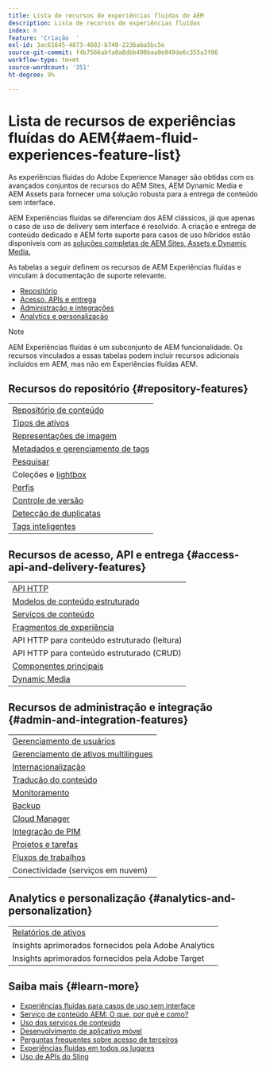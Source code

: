 ```yaml
---
title: Lista de recursos de experiências fluídas do AEM
description: Lista de recursos de experiências fluídas
index: n
feature: 'Criação  '
exl-id: 3ac61645-4873-4602-b740-2236aba5bc5e
source-git-commit: f4b7566abfa0a8dbb490baa0e849de6c355a3f06
workflow-type: tm+mt
source-wordcount: '351'
ht-degree: 9%

---
```


# Lista de recursos de experiências fluídas do AEM{#aem-fluid-experiences-feature-list}

As experiências fluídas do Adobe Experience Manager são obtidas com os avançados conjuntos de recursos do AEM Sites, AEM Dynamic Media e AEM Assets para fornecer uma solução robusta para a entrega de conteúdo sem interface.

AEM Experiências fluídas se diferenciam dos AEM clássicos, já que apenas o caso de uso de delivery sem interface é resolvido. A criação e entrega de conteúdo dedicado e AEM forte suporte para casos de uso híbridos estão disponíveis com as [soluções completas de AEM Sites, Assets e Dynamic Media.](https://docs.adobe.com/content/help/en/experience-manager-65/user-guide/home.html)

As tabelas a seguir definem os recursos de AEM Experiências fluídas e vinculam à documentação de suporte relevante.

* [Repositório](#repository-features)
* [Acesso, APIs e entrega](#access-api-and-delivery-features)
* [Administração e integrações](#admin-and-integration-features)
* [Analytics e personalização](#analytics-and-personalization)

>[!NOTE]
>
>AEM Experiências fluídas é um subconjunto de AEM funcionalidade. Os recursos vinculados a essas tabelas podem incluir recursos adicionais incluídos em AEM, mas não em Experiências fluídas AEM.

## Recursos do repositório {#repository-features}

|  |
|---|
| [Repositório de conteúdo](/help/assets/manage-assets.md) |
| [Tipos de ativos](/help/assets/assets-formats.md) |
| [Representações de imagem](/help/assets/image-presets.md) |
| [Metadados e gerenciamento de tags](/help/assets/metadata.md) |
| [Pesquisar](/help/assets/manage-assets.md) |
| [](/help/assets/manage-assets.md) Coleções e  [lightbox](/help/assets/light-box.md) |
| [Perfis](/help/assets/processing-profiles.md) |
| [Controle de versão](/help/assets/manage-assets.md) |
| [Detecção de duplicatas](/help/assets/duplicate-detection.md) |
| [Tags inteligentes](/help/assets/enhanced-smart-tags.md) |

## Recursos de acesso, API e entrega {#access-api-and-delivery-features}

|  |
|---|
| [API HTTP](/help/assets/mac-api-assets.md) |
| [Modelos de conteúdo estruturado](/help/assets/content-fragments/content-fragments.md) |
| [Serviços de conteúdo](https://helpx.adobe.com/experience-manager/kt/sites/using/content-services-tutorial-use.html) |
| [Fragmentos de experiência](/help/sites-authoring/experience-fragments.md) |
| API HTTP para conteúdo estruturado (leitura) |
| API HTTP para conteúdo estruturado (CRUD) |
| [Componentes principais](https://docs.adobe.com/content/help/pt-BR/experience-manager-core-components/using/introduction.html) |
| [Dynamic Media](/help/assets/dynamic-media.md) |

## Recursos de administração e integração {#admin-and-integration-features}

|  |
|---|
| [Gerenciamento de usuários](/help/sites-administering/user-group-ac-admin.md) |
| [Gerenciamento de ativos multilíngues](/help/assets/multilingual-assets.md) |
| [Internacionalização](/help/sites-developing/i18n.md) |
| [Tradução do conteúdo](/help/sites-administering/translation.md) |
| [Monitoramento](/help/sites-deploying/monitoring-and-maintaining.md) |
| [Backup](/help/sites-administering/backup-and-restore.md) |
| [Cloud Manager](https://docs.adobe.com/content/help/pt-BR/experience-manager-cloud-manager/using/introduction-to-cloud-manager.html) |
| [Integração de PIM](/help/sites-authoring/managing-product-information.md) |
| [Projetos e tarefas](/help/sites-authoring/projects.md) |
| [Fluxos de trabalhos](/help/sites-administering/workflows-starting.md) |
| Conectividade (serviços em nuvem) |

## Analytics e personalização {#analytics-and-personalization}

|  |
|---|
| [Relatórios de ativos](/help/assets/asset-reports.md) |
| Insights aprimorados fornecidos pela Adobe Analytics |
| Insights aprimorados fornecidos pela Adobe Target |

## Saiba mais {#learn-more}

* [Experiências fluídas para casos de uso sem interface](https://helpx.adobe.com/experience-manager/kt/eseminars/gems/aem-headless-usecases.html)
* [Serviço de conteúdo AEM: O que, por quê e como?](https://helpx.adobe.com/experience-manager/kt/eseminars/ask-the-expert/aem-content-services.html)
* [Uso dos serviços de conteúdo](https://helpx.adobe.com/experience-manager/kt/sites/using/structured-fragments-content-services-feature-video-use.html)
* [Desenvolvimento de aplicativo móvel](https://docs.adobe.com/content/help/en/experience-manager-64/mobile/developing/developing-content-services.html)
* [Perguntas frequentes sobre acesso de terceiros](https://helpx.adobe.com/experience-manager/kt/sites/using/content-services-tutorial-use/part7.html)
* [Experiências fluídas em todos os lugares](https://helpx.adobe.com/experience-manager/using/using-sling-apis.html)
* [Uso de APIs do Sling](https://helpx.adobe.com/experience-manager/using/using-sling-apis.html)
